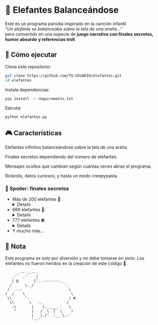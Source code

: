 # 🐘 Elefantes Balanceándose

Este es un programa parodia inspirado en la canción infantil  
*"Un elefante se balanceaba sobre la tela de una araña..."*  
pero convertido en una especie de **juego narrativo con finales secretos, humor absurdo y referencias troll**.

## 🚀 Cómo ejecutar
Clona este repositorio:
   ```bash
   git clone https://github.com/TU-USUARIO/elefantes.git
   cd elefantes
   ```
Instala dependencias:

```bash
pip install -r requirements.txt
```

Ejecuta:

```bash
python elefantes.py
```

## 🎮 Características

Elefantes infinitos balanceándose sobre la tela de una araña.

Finales secretos dependiendo del número de elefantes.

Mensajes ocultos que cambian según cuántas veces abras el programa.

Rickrolls, datos curiosos, y hasta un modo creepypasta.

### 🤫 Spoiler: finales secretos
- Más de 200 elefantes 👀:<details><pre>empiezan a pasar cosas extrañas...
- 666 elefantes 👹: <details><pre>se listan todos con nombres generados (prepárate para esperar).
- 777 elefantes 🍀: <details><pre>¡recibes un mensaje de buena suerte para continuar la saga!
- Y mucho más...</details>

## 📜 Nota
Este programa es solo por diversión y no debe tomarse en serio.
Los elefantes no fueron heridos en la creación de este código 🐘.

```
     _.-- ,.--.
   .'   .'    /
   | @       |'..--------._
  /      \._/              '.
 /  .-.-                     \
(  /    \                     \
 \\      '.                  | #
  \\       \   -.           /
   :\       |    )._____.'   \
    "       |   /  \  |  \    )
            |   |./'  :__ \.-'
            '--'
```

